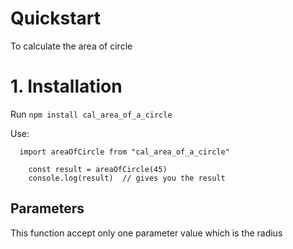 # Quickstart
To calculate the area of circle

# 1. Installation
  Run `npm install cal_area_of_a_circle`

Use:
```
  import areaOfCircle from "cal_area_of_a_circle" 

    const result = areaOfCircle(45)
    console.log(result)  // gives you the result

```
## Parameters
This function accept only one parameter value which is the radius


